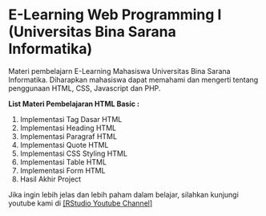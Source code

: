 # E-Learning Web Programming I (Universitas Bina Sarana Informatika)
Materi pembelajarn E-Learning Mahasiswa Universitas Bina Sarana Informatika. Diharapkan mahasiswa dapat memahami dan mengerti tentang penggunaan HTML, CSS, Javascript dan PHP.

<b>List Materi Pembelajaran HTML Basic :</b>
<ol type="1">
	<li>Implementasi Tag Dasar HTML</li>
	<li>Implementasi Heading HTML</li>
	<li>Implementasi Paragraf HTML</li>
	<li>Implementasi Quote HTML</li>
	<li>Implementasi CSS Styling HTML</li>
	<li>Implementasi Table HTML</li>
	<li>Implementasi Form HTML</li>
	<li>Hasil Akhir Project</li>
</ol>
Jika ingin lebih jelas dan lebih paham dalam belajar, silahkan kunjungi youtube kami di <a href="https://www.youtube.com/playlist?list=PLUIcLB6qFqtChleH6XRRd1dj_cHh7fPLX" target="_blank">[RStudio Youtube Channel]</a>

